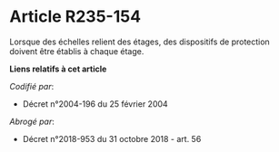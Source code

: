 # Article R235-154

Lorsque des échelles relient des étages, des dispositifs de protection doivent être établis à chaque étage.

**Liens relatifs à cet article**

_Codifié par_:

  - Décret n°2004-196 du 25 février 2004

_Abrogé par_:

  - Décret n°2018-953 du 31 octobre 2018 - art. 56
